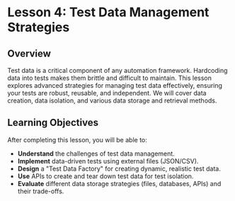 # Lesson 4: Test Data Management Strategies

## Overview

Test data is a critical component of any automation framework. Hardcoding data into tests makes them brittle and difficult to maintain. This lesson explores advanced strategies for managing test data effectively, ensuring your tests are robust, reusable, and independent. We will cover data creation, data isolation, and various data storage and retrieval methods.

## Learning Objectives

After completing this lesson, you will be able to:

- **Understand** the challenges of test data management.
- **Implement** data-driven tests using external files (JSON/CSV).
- **Design** a "Test Data Factory" for creating dynamic, realistic test data.
- **Use** APIs to create and tear down test data for test isolation.
- **Evaluate** different data storage strategies (files, databases, APIs) and their trade-offs.